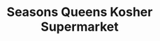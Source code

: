 ---
title: "Seasons Queens Kosher Supermarket"
url: /queens/seasons-queens-kosher-supermarket/
shop: supermarket
---